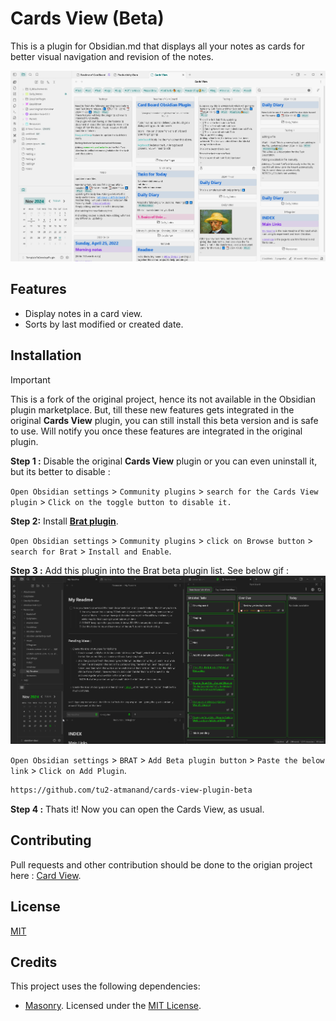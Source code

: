 # Cards View (Beta)

This is a plugin for Obsidian.md that displays all your notes as cards for better visual navigation and revision of the notes.

![Thumbnail](./assets/Thumbnail.png)

## Features

- Display notes in a card view.
- Sorts by last modified or created date.

## Installation

>[!IMPORTANT]
> This is a fork of the original project, hence its not available in the Obsidian plugin marketplace. But, till these new features gets integrated in the original **Cards View** plugin, you can still install this beta version and is safe to use. Will notify you once these features are integrated in the original plugin.

**Step 1 :** Disable the original **Cards View** plugin or you can even uninstall it, but its better to disable : 

`Open Obsidian settings` > `Community plugins` > `search for the Cards View plugin` > `Click on the toggle button to disable it.`

**Step 2:** Install [**Brat plugin**](obsidian://show-plugin?id=obsidian42-brat).

`Open Obsidian settings` > `Community plugins` > `click on Browse button` > `search for Brat` > `Install and Enable`.

**Step 3 :** Add this plugin into the Brat beta plugin list. See below gif :
![Installation using BRAT](./assets/InstallInBRAT.gif)

`Open Obsidian settings` > `BRAT` > `Add Beta plugin button` > `Paste the below link` > `Click on Add Plugin`.

```md
https://github.com/tu2-atmanand/cards-view-plugin-beta
```

**Step 4 :** Thats it! Now you can open the Cards View, as usual.

## Contributing

Pull requests and other contribution should be done to the origian project here : [Card View](https://github.com/jillro/obsidian-cards-view-plugin).

## License

[MIT](https://choosealicense.com/licenses/mit/)

## Credits

This project uses the following dependencies:

- [Masonry](https://masonry.desandro.com/). Licensed under the [MIT License](https://desandro.mit-license.org/).
